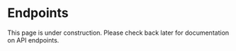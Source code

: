 # Endpoints

This page is under construction. Please check back later for documentation on API endpoints.
